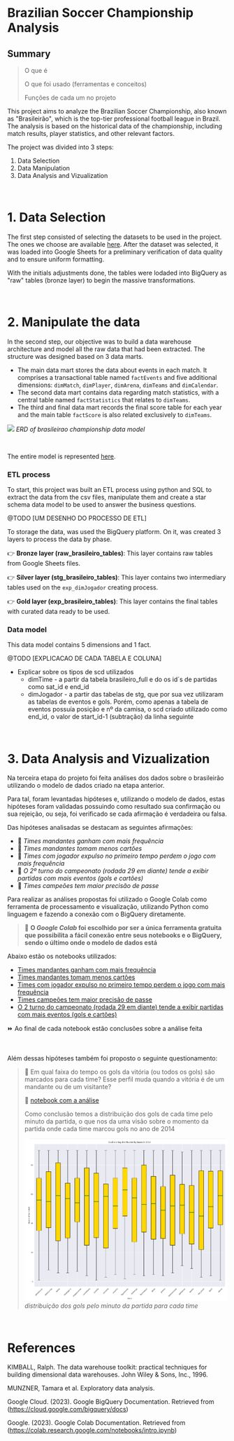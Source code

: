 # Brazilian Soccer Championship Analysis
## Summary
> O que é
> 
> O que foi usado (ferramentas e conceitos)
>
> Funções de cada um no projeto

This project aims to analyze the Brazilian Soccer Championship, also known as "Brasileirão", which is the top-tier professional football league in Brazil. The analysis is based on the historical data of the championship, including match results, player statistics, and other relevant factors.

The project was divided into 3 steps:

1. Data Selection
2. Data Manipulation
3. Data Analysis and Vizualization

<br>


# 1. Data Selection <br>
The first step consisted of selecting the datasets to be used in the project. The ones we choose are available [here](https://www.kaggle.com/datasets/adaoduque/campeonato-brasileiro-de-futebol).
After the dataset was selected, it was loaded into Google Sheets for a preliminary verification of data quality and to ensure uniform formatting.

With the initials adjustments done, the tables were lodaded into BigQuery as "raw" tables (bronze layer) to begin the massive transformations.

<br>

# 2. Manipulate the data <br>
In the second step, our objective was to build a data warehouse architecture and model all the raw data that had been extracted. The structure was designed based on 3 data marts.

- The main data mart stores the data about events in each match. It comprises a transactional table named `factEvents` and five additional dimensions: `dimMatch`, `dimPlayer`, `dimArena`, `dimTeams` and `dimCalendar`.
- The second data mart contains data regarding match statistics, with a central table named `factStatistics` that relates to `dimTeams`.
- The third and final data mart records the final score table for each year and the main table `factScore` is also related exclusively to `dimTeams`.

![](datamodel_picture.png)
*ERD of brasileirao championship data model*

<br>

The entire model is represented [here](https://drive.google.com/file/d/1ejlKub_w4EP8wMyLYU0ykyO7PT3yaIc9/view?usp=sharing).


### ETL process
To start, this project was built an ETL process using python and SQL to extract the data from the csv files, manipulate them and create a star schema data model to be used to answer the business questions.

@TODO [UM DESENHO DO PROCESSO DE ETL]

To storage the data, was used the BigQuery platform. On it, was created 3 layers to process the data by phase.

👉 **Bronze layer (raw_brasileiro_tables)**: This layer contains raw tables from Google Sheets files.

👉 **Silver layer (stg_brasileiro_tables)**: This layer contains two intermediary tables used on the `exp_dimJogador` creating process.

👉 **Gold layer (exp_brasileiro_tables)**: This layer contains the final tables with curated data ready to be used.



### Data model
This data model contains 5 dimensions and 1 fact.

@TODO [EXPLICACAO DE CADA TABELA E COLUNA]

- Explicar sobre os tipos de scd utilizados
    - dimTime - a partir da tabela brasileiro_full e do os id´s de partidas como sat_id e end_id
    - dimJogador - a partir das tabelas de stg, que por sua vez utilizaram as tabelas de eventos e gols. Porém, como apenas a tabela de eventos possuía posição e nº da camisa, o scd criado utilizado como end_id, o valor de start_id-1 (subtração) da linha seguinte


<br>


# 3. Data Analysis and Vizualization
Na terceira etapa do projeto foi feita análises dos dados sobre o brasileirão utilizando o modelo de dados criado na etapa anterior.

Para tal, foram levantadas hipóteses e, utilizando o modelo de dados, estas hipóteses foram validadas possuindo como resultado sua confirmação ou sua rejeição, ou seja, foi verificado se cada afirmação é verdadeira ou falsa.

Das hipóteses analisadas se destacam as seguintes afirmações:
  
- 📌 *Times mandantes ganham com mais frequência*
- 📌 *Times mandantes tomam menos cartões* 
- 📌 *Times com jogador expulso no primeiro tempo perdem o jogo com mais frequência*
- 📌 *O 2º turno do campeonato (rodada 29 em diante) tende a exibir partidas com mais eventos (gols e cartões)*
- 📌 *Times campeões tem maior precisão de passe*

Para realizar as análises propostas foi utilizado o Google Colab como ferramenta de processamento e visualização, utilizando Python como linguagem e fazendo a conexão com o BigQuery diretamente.

> 📘 **O _Google Colab_ foi escolhido por ser a única ferramenta gratuita que possibilita a fácil conexão entre seus notebooks e o BigQuery, sendo o último onde o modelo de dados está**

Abaixo estão os notebooks utilizados:

- [Times mandantes ganham com mais frequência](https://github.com/igoravelli/brazilian_soccer_championship_analysis/blob/readme-file/Win_frequency_in_home_matches.ipynb)
- [Times mandantes tomam menos cartões](https://github.com/igoravelli/brazilian_soccer_championship_analysis/blob/main/Average_of_cards_in_home_team_matches.ipynb)
- [Times com jogador expulso no primeiro tempo perdem o jogo com mais frequência](https://github.com/igoravelli/brazilian_soccer_championship_analysis/blob/main/Number_of_matches_with_expelled_players.ipynb)
- [Times campeões tem maior precisão de passe](https://github.com/igoravelli/brazilian_soccer_championship_analysis/blob/main/Teams_accuracy_pass.ipynb)
- [O 2 turno do campeonato (rodada 29 em diante) tende a exibir partidas com mais eventos (gols e cartões)](https://github.com/igoravelli/brazilian_soccer_championship_analysis/blob/main/Events_frequency_along_the_turns_.ipynb)


⏩ Ao final de cada notebook estão conclusões sobre a análise feita

<br>

Além dessas hipóteses também foi proposto o seguinte questionamento:
> 📢 Em qual faixa do tempo os gols da vitória (ou todos os gols) são marcados para cada time? Esse perfil muda quando a vitória é de um mandante ou de um visitante?
> 
> 🔎 [notebook com a análise](https://github.com/igoravelli/brazilian_soccer_championship_analysis/blob/main/Goal_scoring_distribution_by_team.ipynb)
>
> Como conclusão temos a distribuição dos gols de cada time pelo minuto da partida, o que nos da uma visão sobre o momento da partida onde cada time marcou gols no ano de 2014
> 
> ![](goal_score_distribuition.png)
> *distribuição dos gols pelo minuto da partida para cada time*

<br>

# References
KIMBALL, Ralph. The data warehouse toolkit: practical techniques for building dimensional data warehouses. John Wiley & Sons, Inc., 1996.

MUNZNER, Tamara et al. Exploratory data analysis.

Google Cloud. (2023). Google BigQuery Documentation. Retrieved from (https://cloud.google.com/bigquery/docs)

Google. (2023). Google Colab Documentation. Retrieved from (https://colab.research.google.com/notebooks/intro.ipynb)
